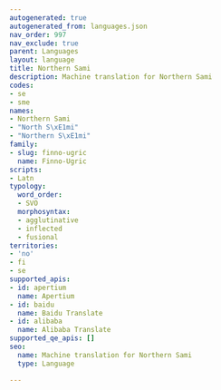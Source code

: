 ```yaml
---
autogenerated: true
autogenerated_from: languages.json
nav_order: 997
nav_exclude: true
parent: Languages
layout: language
title: Northern Sami
description: Machine translation for Northern Sami
codes:
- se
- sme
names:
- Northern Sami
- "North S\xE1mi"
- "Northern S\xE1mi"
family:
- slug: finno-ugric
  name: Finno-Ugric
scripts:
- Latn
typology:
  word_order:
  - SVO
  morphosyntax:
  - agglutinative
  - inflected
  - fusional
territories:
- 'no'
- fi
- se
supported_apis:
- id: apertium
  name: Apertium
- id: baidu
  name: Baidu Translate
- id: alibaba
  name: Alibaba Translate
supported_qe_apis: []
seo:
  name: Machine translation for Northern Sami
  type: Language

---
```


